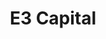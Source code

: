 ---
layout: firm_page
title: "E3 Capital"
id: "e3cap.com"
permalink: "/e3capitale3cap.com/"
website: "https://e3-cap.com"
offices: "Paris (France), Nairobi (Kenya)"
investment_stages: "Seed, Series A, Series B"
portfolio_companies: ""
portfolio_link: ""
investment_markets: "climate-smart services, digital connectivity and applications, solutions that make operations and consumer spending more efficient"
founded_year: "2015"
description: "E3 Capital invests in climate-smart services, digital connectivity and applications, and solutions that make operations and consumer spending more efficient. The firm's website is under construction."
linkedin: "https://www.linkedin.com/company/9359783"
twitter: ""
instagram: ""
team_page: ""
investor_type: "Venture Capital"
crunchbase: "https://www.crunchbase.com/organization/energy-access-ventures"
pitchbook: "https://pitchbook.com/profiles/investor/114855-31"

# SEO Optimization
meta_title: "E3 Capital - VC Firm - projectstartups.com"
meta_description: "E3 Capital, E3 Capital invests in climate-smart services, digital connectivity and applications, and solutions that make operations and consumer spending more eff..."
meta_keywords: "E3 Capital, climate-smart services, digital connectivity and applications, solutions that make operations and consumer spending more efficient, VC firm, venture capital, startup investor, projectstartups.com"
canonical_url: "https://vc.projectstartups.com/e3capitale3cap.com/"
---